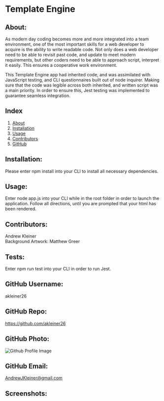 # Template Engine

## About:
As modern day coding becomes more and more integrated into a team environment, one of the most important skills for a web developer to acquire is the ability to write readable code. Not only does a web developer need to be able to revisit past code, and update to meet modern requirements, but other coders need to be able to approach script, interpret it easily. This ensures a cooperative work environment.

This Template Engine app had inherited code, and was assimilated with JavaScript testing, and CLI questionnaires built out of node inquirer. Making sure that the code was legible across both inherited, and written script was a main priority. In order to ensure this, Jest testing was implemented to guarantee seamless integration. 

## Index
1) [About](#About)
1) [Installation](#Installation)
2) [Usage](#Usage)
3) [Contributors](#Contributors)
4) [GitHub](#GitHub)

## Installation:
Please enter npm install into your CLI to install all necessary dependencies.

## Usage:
Enter node app.js into your CLI while in the root folder in order to launch the application. Follow all directions, until you are prompted that your html has been rendered.

## Contributors:
Andrew Kleiner\
Background Artwork: Matthew Greer

## Tests:
Enter npm run test into your CLI in order to run Jest.

## GitHub Username:
akleiner26

## GitHub Repo:
https://github.com/akleiner26

## GitHub Photo:
 <img src="https://avatars1.githubusercontent.com/u/65504727?v=4" alt="Github Profile Image">

## GitHub Email:
AndrewJKleiner@gmail.com

## Screenshots:



